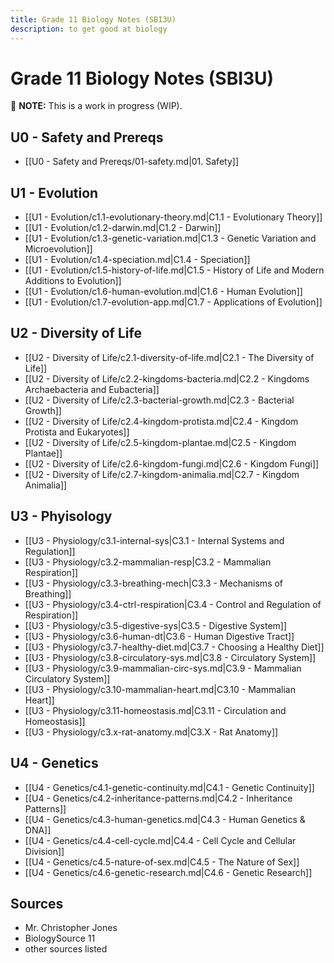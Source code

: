 ```yaml
---
title: Grade 11 Biology Notes (SBI3U)
description: to get good at biology
---
```


# Grade 11 Biology Notes (SBI3U)

🚧 **NOTE:** This is a work in progress (WIP).

## U0 - Safety and Prereqs

- [[U0 - Safety and Prereqs/01-safety.md|01. Safety]]

## U1 - Evolution

- [[U1 - Evolution/c1.1-evolutionary-theory.md|C1.1 - Evolutionary Theory]]
- [[U1 - Evolution/c1.2-darwin.md|C1.2 - Darwin]]
- [[U1 - Evolution/c1.3-genetic-variation.md|C1.3 - Genetic Variation and Microevolution]]
- [[U1 - Evolution/c1.4-speciation.md|C1.4 - Speciation]]
- [[U1 - Evolution/c1.5-history-of-life.md|C1.5 - History of Life and Modern Additions to Evolution]]
- [[U1 - Evolution/c1.6-human-evolution.md|C1.6 - Human Evolution]]
- [[U1 - Evolution/c1.7-evolution-app.md|C1.7 - Applications of Evolution]]

## U2 - Diversity of Life

- [[U2 - Diversity of Life/c2.1-diversity-of-life.md|C2.1 - The Diversity of Life]]
- [[U2 - Diversity of Life/c2.2-kingdoms-bacteria.md|C2.2 - Kingdoms Archaebacteria and Eubacteria]]
- [[U2 - Diversity of Life/c2.3-bacterial-growth.md|C2.3 - Bacterial Growth]]
- [[U2 - Diversity of Life/c2.4-kingdom-protista.md|C2.4 - Kingdom Protista and Eukaryotes]]
- [[U2 - Diversity of Life/c2.5-kingdom-plantae.md|C2.5 - Kingdom Plantae]]
- [[U2 - Diversity of Life/c2.6-kingdom-fungi.md|C2.6 - Kingdom Fungi]]
- [[U2 - Diversity of Life/c2.7-kingdom-animalia.md|C2.7 - Kingdom Animalia]]

## U3 - Phyisology

- [[U3 - Physiology/c3.1-internal-sys|C3.1 - Internal Systems and Regulation]]
- [[U3 - Physiology/c3.2-mammalian-resp|C3.2 - Mammalian Respiration]]
- [[U3 - Physiology/c3.3-breathing-mech|C3.3 - Mechanisms of Breathing]]
- [[U3 - Physiology/c3.4-ctrl-respiration|C3.4 - Control and Regulation of Respiration]]
- [[U3 - Physiology/c3.5-digestive-sys|C3.5 - Digestive System]]
- [[U3 - Physiology/c3.6-human-dt|C3.6 - Human Digestive Tract]]
- [[U3 - Physiology/c3.7-healthy-diet.md|C3.7 - Choosing a Healthy Diet]]
- [[U3 - Physiology/c3.8-circulatory-sys.md|C3.8 - Circulatory System]]
- [[U3 - Physiology/c3.9-mammalian-circ-sys.md|C3.9 - Mammalian Circulatory System]]
- [[U3 - Physiology/c3.10-mammalian-heart.md|C3.10 - Mammalian Heart]]
- [[U3 - Physiology/c3.11-homeostasis.md|C3.11 - Circulation and Homeostasis]]
- [[U3 - Physiology/c3.x-rat-anatomy.md|C3.X - Rat Anatomy]]

## U4 - Genetics

- [[U4 - Genetics/c4.1-genetic-continuity.md|C4.1 - Genetic Continuity]]
- [[U4 - Genetics/c4.2-inheritance-patterns.md|C4.2 - Inheritance Patterns]]
- [[U4 - Genetics/c4.3-human-genetics.md|C4.3 - Human Genetics & DNA]]
- [[U4 - Genetics/c4.4-cell-cycle.md|C4.4 - Cell Cycle and Cellular Division]]
- [[U4 - Genetics/c4.5-nature-of-sex.md|C4.5 - The Nature of Sex]]
- [[U4 - Genetics/c4.6-genetic-research.md|C4.6 - Genetic Research]]

## Sources

- Mr. Christopher Jones
- BiologySource 11
- other sources listed
